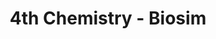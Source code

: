---
title: "4th Chemistry - Biosim"
description: "BLa bla bla "
menu:
  teaching:
    parent: Subjects
---